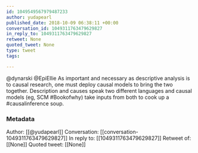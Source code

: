 ```yaml
---
id: 1049549567979487233
author: yudapearl
published_date: 2018-10-09 06:38:11 +00:00
conversation_id: 1049311763479629827
in_reply_to: 1049311763479629827
retweet: None
quoted_tweet: None
type: tweet
tags:

---
```


@dynarski @EpiEllie As important and necessary as descriptive analysis is to causal research, one must deploy causal models to bring the two together. Description and causes speak two different languages and causal models (eg, SCM #Bookofwhy) take inputs from both to cook up a #causalinference soup.

### Metadata

Author: [[@yudapearl]]
Conversation: [[conversation-1049311763479629827]]
In reply to: [[1049311763479629827]]
Retweet of: [[None]]
Quoted tweet: [[None]]
